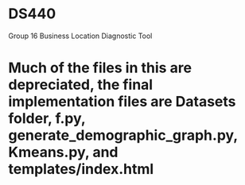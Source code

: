 # DS440
Group 16 Business Location Diagnostic Tool
# Much of the files in this are depreciated, the final implementation files are Datasets folder, f.py, generate_demographic_graph.py, Kmeans.py, and templates/index.html
